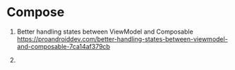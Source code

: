 # Compose

1. Better handling states between ViewModel and Composable <br>
   https://proandroiddev.com/better-handling-states-between-viewmodel-and-composable-7ca14af379cb
   

2. 